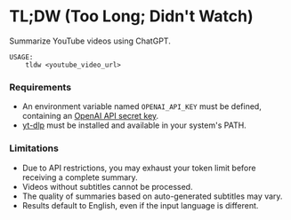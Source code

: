 # TL;DW (Too Long; Didn't Watch)


Summarize YouTube videos using ChatGPT.

```
USAGE:
    tldw <youtube_video_url>
```

### Requirements
- An environment variable named `OPENAI_API_KEY` must be defined, containing an [OpenAI API secret key](ttps://platform.openai.com/account/api-keys).
- [yt-dlp](https://github.com/yt-dlp/yt-dlp) must be installed and available in your system's PATH.

### Limitations

- Due to API restrictions, you may exhaust your token limit before receiving a complete summary.
- Videos without subtitles cannot be processed.
- The quality of summaries based on auto-generated subtitles may vary.
- Results default to English, even if the input language is different.